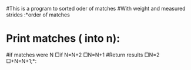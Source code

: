 #This is a program to sorted oder of matches
#With weight and measured strides 
:*order of matches
# Print matches ( into n):
#if matches were N
□if N=N+2
□N=N+1
#Return results
□N=2
□+N=N+1;*:
